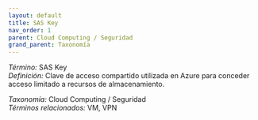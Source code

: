 ```yaml
---
layout: default
title: SAS Key
nav_order: 1
parent: Cloud Computing / Seguridad
grand_parent: Taxonomía
---
```


*Término:* SAS Key  
*Definición:* Clave de acceso compartido utilizada en Azure para conceder acceso limitado a recursos de almacenamiento.

*Taxonomía:* Cloud Computing / Seguridad  
*Términos relacionados:* VM, VPN
